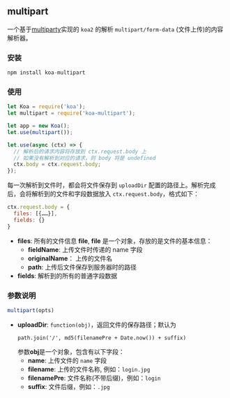 ## multipart
一个基于[multiparty](https://github.com/pillarjs/multiparty "multiparty")实现的 `koa2` 的解析 `multipart/form-data` (文件上传)的内容解析器。
### 安装
```javascript
npm install koa-multipart
```
### 使用
```javascript
let Koa = require('koa');
let multipart = require('koa-multipart');

let app = new Koa();
let.use(multipart());

let.use(async (ctx) => {
  // 解析后的请求内容将存放到 ctx.request.body 上
  // 如果没有解析到对应的请求，则 body 将是 undefined
  ctx.body = ctx.request.body;
});
```
每一次解析到文件时，都会将文件保存到 `uploadDir` 配置的路径上。解析完成后，会将解析到的文件和字段数据放入 `ctx.request.body`，格式如下：
```javascript
ctx.request.body = {
  files: [{……}],
  fields: {}
}
```
* **files**: 所有的文件信息 **file**, **file** 是一个对象，存放的是文件的基本信息：
  * **fieldName**: 上传文件时传递的 name 字段
  * **originalName**： 上传的文件名
  * **path**: 上传后文件保存到服务器时的路径
* **fields**: 解析到的所有的普通字段数据
### 参数说明
```javascript
multipart(opts)
```
* **uploadDir**: `function(obj)`，返回文件的保存路径；默认为
  ```
  path.join('/', md5(filenamePre + Date.now()) + suffix)
  ```
  参数**obj**是一个对象，包含有以下字段：
  * **name**: 上传文件的 `name` 字段
  * **filename**: 上传的文件名称, 例如：`login.jpg`
  * **filenamePre**: 文件名称(不带后缀)，例如：`login`
  * **suffix**: 文件后缀，例如：`.jpg`

